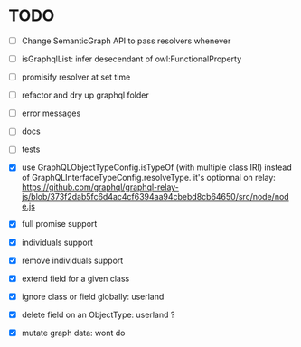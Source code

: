 # TODO

- [ ] Change SemanticGraph API to pass resolvers whenever
- [ ] isGraphqlList: infer desecendant of owl:FunctionalProperty
- [ ] promisify resolver at set time
- [ ] refactor and dry up graphql folder
- [ ] error messages
- [ ] docs
- [ ] tests

- [x] use GraphQLObjectTypeConfig.isTypeOf (with multiple class IRI) instead of GraphQLInterfaceTypeConfig.resolveType.
      it's optionnal on relay: https://github.com/graphql/graphql-relay-js/blob/373f2dab5fc6d4ac4cf6394aa94cbebd8cb64650/src/node/node.js
- [x] full promise support
- [x] individuals support
- [x] remove individuals support
- [x] extend field for a given class
- [x] ignore class or field globally: userland
- [x] delete field on an ObjectType: userland ?
- [x] mutate graph data: wont do
